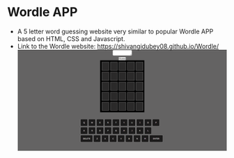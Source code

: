 # **Wordle APP**
- A 5 letter word guessing website very similar to popular Wordle APP based on HTML, CSS and Javascript.
- Link to the Wordle website: https://shivangidubey08.github.io/Wordle/
![Wordle App preview](/preview.png)